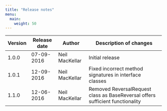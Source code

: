 ```yaml
---
title: "Release notes"
menu:
  main:
    weight: 50
---
```


Version | Release date | Author | Description of changes
--------|--------------|-------------|-----------------------
1.0.0 | 07-09-2016 | Neil MacKellar | Initial release
1.0.1 | 12-09-2016 | Neil MacKellar | Fixed incorrect method signatures in interface classes
1.1.0 | 12-06-2016 | Neil MacKellar | Removed ReversalRequest class as BaseReversal offers sufficient functionality